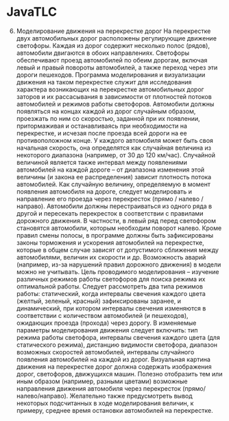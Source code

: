 # JavaTLC

6. Моделирование движения на перекрестке дорог
На перекрестке двух автомобильных дорог расположены регулирующие
движение светофоры. Каждая из дорог содержит несколько полос (рядов),
автомобили двигаются в обоих направлениях. Светофоры обеспечивают проезд
автомобилей по обеим дорогам, включая левый и правый повороты автомобилей,
а также переход через эти дороги пешеходов.
Программа моделирования и визуализации движения на таком перекрестке
служит для исследования характера возникающих на перекрестке автомобильных
дорог заторов и их рассасывания в зависимости от плотностей потоков
автомобилей и режимов работы светофоров.
Автомобили должны появляться на концах каждой из дорог случайным
образом, проезжать по ним со скоростью, заданной при их появлении,
притормаживая и останавливаясь при необходимости на перекрестке, и исчезая
после проезда всей дороги на ее противоположном конце. У каждого автомобиля
может быть своя начальная скорость, она определятся как случайная величина из
некоторого диапазона (например, от 30 до 120 км/час). Случайной величиной
является также интервал между появлениями автомобилей на каждой дороге – от
диапазона изменения этой величины (и закона ее распределения) зависит
плотность потока автомобилей. Как случайную величину, определяемую в
момент появления автомобиля на дороге, следует моделировать и направление
его проезда через перекресток (прямо / налево / направо).
Автомобили должны перестраиваться из одного ряда в другой и
пересекать перекресток в соответствии с правилами дорожного движения. В
частности, в левый ряд перед светофором становятся автомобили, которым
необходим поворот налево. Кроме правил смены полосы, в программе должны
быть зафиксированы законы торможения и ускорения автомобилей на
перекрестке, которые в общем случае зависят от допустимого сближения между
автомобилями, величин их скорости и др. Возможность аварий (например, из-за
нарушений правил дорожного движения) в модели можно не учитывать.
Цель проводимого моделирования – изучение различных режимов работы
светофоров для поиска режима их оптимальной работы. Следует рассмотреть два
типа режимов работы: статический, когда интервалы свечения каждого цвета
(желтый, зеленый, красный) зафиксированы заранее, и динамический, при
котором интервалы свечения изменяются в соответствии с количеством
автомобилей (и пешеходов), ожидающих проезда (прохода) через дорогу.
В изменяемые параметры моделирования движения следует включить: тип
режима работы светофора, интервалы свечения каждого цвета (для статического
режима), дистанцию видимости светофора, диапазон возможных скоростей
автомобилей, интервалы случайного появления автомобилей на каждой из дорог.
Визуальная картина движения на перекрестке дорог должна содержать
изображения дорог, светофоров, движущихся машин. Полезно отобразить тем
или иным образом (например, разными цветами) возможные направления
движения автомобиля через перекресток (прямо/налево/направо). Желательно
также предусмотреть вывод некоторых подсчитанных в ходе моделирования
величин, к примеру, среднее время остановки автомобилей на перекрестке.
